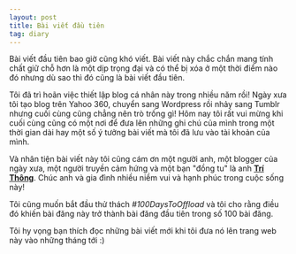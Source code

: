 ```yaml
---
layout: post
title: Bài viết đầu tiên
tag: diary
---
```


Bài viết đầu tiên bao giờ cũng khó viết. Bài viết này chắc chắn mang tính chất giữ chỗ hơn là một dịp trọng đại và có thể bị xóa ở một thời điểm nào đó nhưng dù sao thì đó cũng là bài viết đầu tiên.

Tôi đã trì hoãn việc thiết lập blog cá nhân này trong nhiều năm rồi! Ngày xưa tôi tạo blog trên Yahoo 360, chuyển sang Wordpress rồi nhảy sang Tumblr nhưng cuối cùng cũng chẳng nên trò trống gì! Hôm nay tôi rất vui mừng khi cuối cùng cũng có một nơi để đưa lên những ghi chú của mình trong một thời gian dài hay một số ý tưởng bài viết mà tôi đã lưu vào tài khoản của mình.

Và nhân tiện bài viết này tôi cũng cám ơn một người anh, một blogger của ngày xưa, một người truyền cảm hứng và một bạn "đồng tu" là anh **[Trí Thông](https://trithong.tumblr.com/)**. Chúc anh và gia đình nhiều niềm vui và hạnh phúc trong cuộc sống này!

Tôi cũng muốn bắt đầu thử thách _#100DaysToOffload_ và tôi cho rằng điều đó khiến bài đăng này trở thành bài đăng đầu tiên trong số 100 bài đăng.

Tôi hy vọng bạn thích đọc những bài viết mới khi tôi đưa nó lên trang web này vào những tháng tới :)
